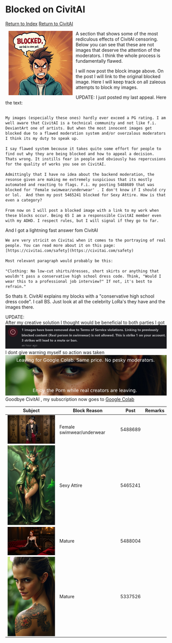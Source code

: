 # Blocked on CivitAI

[Return to Index](/) [Return to CivitAI](..)

<img align="left" width="200" src="ComfyUI_6.png" hspace="10">

 A section that shows some of the most rediculous effects of CivitAI censoring.
 Below you can see that these are not images that deserve the attention of the moderators.
 I think the whole process is fundamentally flawed.
 
 I will now post the block image above. On the post I will link to the original blocked image. Here I will keep track on all zaleous attempts to block my images.
 
 UPDATE: I just posted my last appeal. Here the text:
 

```

My images (especially these ones) hardly ever exceed a PG rating. I am well aware that CivitAI is a technical community and not like f.i. DeviantArt one of artists. But when the most innocent images get blocked due to a flawed moderation system and/or overzalous moderators I think its my duty to speak up. 

I say flawed system becouse it takes quite some effort for people to find out why they are being blocked and how to appeal a decision. Thats wrong. It instills fear in people and obviously has repercusions for the quality of works you see on CivitAI.

Admittingly that I have no idea about the backend moderation, the resonse given are making me extremely suspicious that its mostly automated and reacting to flags. F.i. my posting 5488689 that was blocked for 'Female swimwear/underwear' . I don't know if I should cry or lol.  And then my post 5465241 blocked for Sexy Attire. How is that even a category?

From now on I will post a blocked image with a link to my work when these blocks occur. Being 65 I am a responssible CivitAI member even with my ADHD. I respect rules, but I will signal if they go to far.
```

And I got a lightning fast answer fom CivitAI

```
We are very stricit on Civitai when it comes to the portraying of real people. You can read more about it on this page: [https://civitai.com/safety](https://civitai.com/safety)

Most relevant paragraph would probably be this:

"Clothing: No low-cut shirts/dresses, short skirts or anything that wouldn't pass a conservative high school dress code. Think, "Would I wear this to a professional job interview?" If not, it's best to refrain."

```

So thats it. CivitAI explains my blocks with a "conservative high school dress code". I call BS. Just look at all the celebrity LoRa's they have and the images there. 

UPDATE:  
After my creative solution I thought would be beneficial to both parties I got
![strike](strike.png)  
I dont give warning myself so action was taken
![leaving](banner2.jpeg)
Goodbye CivitAI , my subscription now goes to [Google Colab](https://colab.research.google.com/signup)

| Subject | Block Reason | Post | Remarks |
| ------- | ------------ | ---- | ------- |
|<img align="left" width="200" src="Chloe GraceMoretzFlux.jpeg">| Female swimwear/underwear |5488689||
|<img align="left" width="200" src="arianagrande.jpeg">| Sexy Attire |5465241||
|<img align="left" width="200" src="emmastone.png">| Mature |5488004||
|<img align="left" width="200" src="emma.png">| Mature | 5337526 | |

